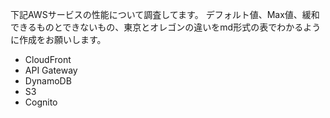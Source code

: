 下記AWSサービスの性能について調査してます。 デフォルト値、Max値、緩和できるものとできないもの、東京とオレゴンの違いをmd形式の表でわかるように作成をお願いします。

- CloudFront
- API Gateway
- DynamoDB
- S3
- Cognito